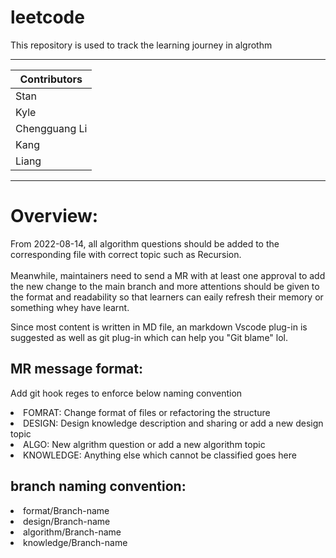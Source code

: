 # leetcode
This repository is used to track the learning journey in algrothm
****
|Contributors|
|---|
|Stan|
|Kyle|
|Chengguang Li|
|Kang|
|Liang|
****

# Overview:
From 2022-08-14, all algorithm questions should be added to the corresponding file with correct topic such as Recursion.<br>
<br>
Meanwhile, maintainers need to send a MR with at least one approval to add the new change to the main branch and more attentions should be given to the format and readability so that learners can eaily refresh their memory or something whey have learnt.<br>

Since most content is written in MD file, an markdown Vscode plug-in is suggested as well as git plug-in which can help you "Git blame" lol.

## MR message format:
Add git hook reges to enforce below naming convention
<li> FOMRAT: Change format of files or refactoring the structure
<li> DESIGN: Design knowledge description and sharing or add a new design topic
<li> ALGO: New algrithm question or add a new algorithm topic
<li> KNOWLEDGE: Anything else which cannot be classified goes here

## branch naming convention:
<li> format/Branch-name
<li> design/Branch-name
<li> algorithm/Branch-name
<li> knowledge/Branch-name